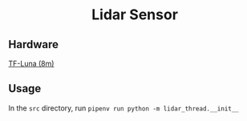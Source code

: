 <div align="center">

# Lidar Sensor

</div>

## Hardware
[TF-Luna (8m)](http://en.benewake.com/product/detail/5e1c1fd04d839408076b6255.html)

## Usage
In the `src` directory, run `pipenv run python -m lidar_thread.__init__`